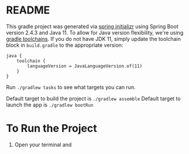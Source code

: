 # README

This gradle project was generated via [spring initializr](https://start.spring.io/) using Spring Boot version 2.4.3 and Java 11. To allow for Java version flexibility, we're using [gradle toolchains](https://docs.gradle.org/current/userguide/toolchains.html#sec:consuming). If you do not have JDK 11, simply update the toolchain block in `build.gradle` to the appropriate version:

```
java {
    toolchain {
        languageVersion = JavaLanguageVersion.of(11)
    }
}
```

Run `./gradlew tasks` to see what targets you can run.

Default target to build the project is `./gradlew assemble`
Default target to launch the app is `./gradlew bootRun`

# To Run the Project
1. Open your terminal and 
